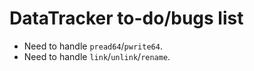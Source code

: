 # DataTracker to-do/bugs list

- Need to handle `pread64`/`pwrite64`.
- Need to handle `link`/`unlink`/`rename`.

